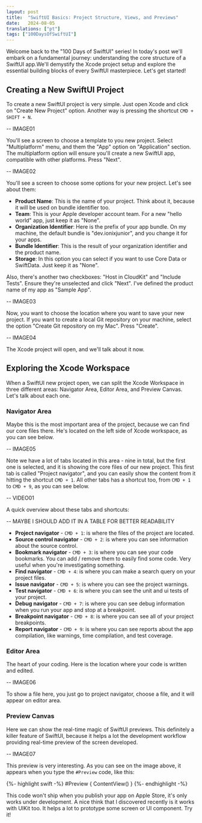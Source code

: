 ```yaml
---
layout: post
title:  "SwiftUI Basics: Project Structure, Views, and Previews"
date:   2024-08-05
translations: ["pt"]
tags: ["100DaysOfSwiftUI"]
---
```


<p class="intro"><span class="dropcap">W</span>elcome back to the "100 Days of SwiftUI" series! In today's post we'll embark on a fundamental journey: understanding the core structure of a SwiftUI app.We'll demystify the Xcode project setup and explore the essential building blocks of every SwiftUI masterpiece. Let's get started!</p>

## Creating a New SwiftUI Project

To create a new SwiftUI project is very simple. Just open Xcode and click on "Create New Project" option. Another way is pressing the shortcut `CMD + SHIFT + N`.

-- IMAGE01

You'll see a screen to choose a template to you new project. Select "Multiplatform" menu, and them the "App" option on "Application" section. The multiplatform option will ensure you'll create a new SwiftUI app, compatible with other platforms. Press "Next".

-- IMAGE02

You'll see a screen to choose some options for your new project. Let's see about them:

- **Product Name**: This is the name of your project. Think about it, because it will be used on bundle identifier too.
- **Team**: This is your Apple developer account team. For a new "hello world" app, just keep it as "None".
- **Organization Identifier**: Here is the prefix of your app bundle. On my machine, the default bundle is "dev.ionixjunior", and you change it for your apps.
- **Bundle Identifier**: This is the result of your organization identifier and the product name.
- **Storage**: In this option you can select if you want to use Core Data or SwiftData. Just keep it as "None".

Also, there's another two checkboxes: "Host in CloudKit" and "Include Tests". Ensure they're unselected and click "Next". I've defined the product name of my app as "Sample App".


-- IMAGE03

Now, you want to choose the location where you want to save your new project. If you want to create a local Git repository on your machine, select the option "Create Git repository on my Mac". Press "Create".

-- IMAGE04

The Xcode project will open, and we'll talk about it now.

## Exploring the Xcode Workspace

When a SwiftUI new project open, we can split the Xcode Workspace in three different areas: Navigator Area, Editor Area, and Preview Canvas. Let's talk about each one.

### Navigator Area

Maybe this is the most important area of the project, because we can find our core files there. He's located on the left side of Xcode workspace, as you can see below.

-- IMAGE05

Note we have a lot of tabs located in this area - nine in total, but the first one is selected, and it is showing the core files of our new project. This first tab is called "Project navigator", and you can easily show the content from it hitting the shortcut `CMD + 1`. All other tabs has a shortcut too, from `CMD + 1` to `CMD + 9`, as you can see below.

-- VIDEO01

A quick overview about these tabs and shortcuts: 

-- MAYBE I SHOULD ADD IT IN A TABLE FOR BETTER READABILITY

- **Project navigator** - `CMD + 1`: is where the files of the project are located.
- **Source control navigator** - `CMD + 2`: is where you can see information about the source control.
- **Bookmark navigator** - `CMD + 3`: is where you can see your code bookmarks. You can add / remove them to easily find some code. Very useful when you're investigating something.
- **Find navigator** - `CMD + 4`: is where you can make a search query on your project files.
- **Issue navigator** - `CMD + 5`: is where you can see the project warnings.
- **Test navigator** - `CMD + 6`: is where you can see the unit and ui tests of your project.
- **Debug navigator** - `CMD + 7`: is where you can see debug information when you run your app and stop at a breakpoint.
- **Breakpoint navigator** - `CMD + 8`: is where you can see all of your project breakpoints.
- **Report navigator** - `CMD + 9`: is where you can see reports about the app compilation, like warnings, time compilation, and test coverage.

### Editor Area

The heart of your coding. Here is the location where your code is written and edited.

-- IMAGE06

To show a file here, you just go to project navigator, choose a file, and it will appear on editor area.

### Preview Canvas

Here we can show the real-time magic of SwiftUI previews. This definitely a killer feature of SwiftUI, because it helps a lot the development workflow providing real-time preview of the screen developed.

-- IMAGE07

This preview is very interesting. As you can see on the image above, it appears when you type the `#Preview` code, like this:

{%- highlight swift -%}
#Preview {
    ContentView()
}
{%- endhighlight -%}

This code won't ship when you publish your app on Apple Store, it's only works under development. A nice think that I discovered recently is it works with UIKit too. It helps a lot to prototype some screen or UI component. Try it!